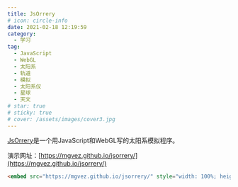 ```yaml
---
title: JsOrrery
# icon: circle-info
date: 2021-02-18 12:19:59
category:
  - 学习
tag:
  - JavaScript
  - WebGL
  - 太阳系
  - 轨道
  - 模拟
  - 太阳系仪
  - 星球
  - 天文
# star: true
# sticky: true
# cover: /assets/images/cover3.jpg
---
```


[JsOrrery](https://github.com/mgvez/jsorrery)是一个用JavaScript和WebGL写的太阳系模拟程序。

演示网址：[https://mgvez.github.io/jsorrery/](https://mgvez.github.io/jsorrery/)

```html
<embed src="https://mgvez.github.io/jsorrery/" style="width: 100%; height: 100vh;">
```
